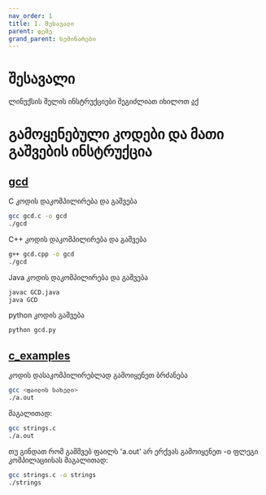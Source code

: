 ```yaml
---
nav_order: 1
title: 1. შესავალი
parent: დემე
grand_parent: სემინარები
---
```


# შესავალი

ლინუქსის შელის ინსტრუქციები შეგიძლიათ იხილოთ [აქ](https://ubuntu.com/tutorials/command-line-for-beginners)

# გამოყენებული კოდები და მათი გაშვების ინსტრუქცია

## [gcd](https://github.com/freeuni-paradigms/2021/tree/master/Content/Seminars/Deme/S01_Introduction/gcd)

C კოდის დაკომპილირება და გაშვება

```sh
gcc gcd.c -o gcd
./gcd
```

C++ კოდის დაკომპილირება და გაშვება

```sh
g++ gcd.cpp -o gcd
./gcd
```

Java კოდის დაკომპილირება და გაშვება

```sh
javac GCD.java
java GCD
```

python კოდის გაშვება

```sh
python gcd.py
```

## [c_examples](https://github.com/freeuni-paradigms/2021/tree/master/Content/Seminars/Deme/S01_Introduction/c_examples)

კოდის დასაკომპილირებლად გამოიყენეთ ბრძანება

```sh
gcc <ფაილის სახელი>
./a.out
```

მაგალითად:

```sh
gcc strings.c
./a.out
```

თუ გინდათ რომ გამშვებ ფაილს 'a.out' არ ერქვას გამოიყენეთ -o ფლეგი კომპილაციისას მაგალითად:

```sh
gcc strings.c -o strings
./strings
```
